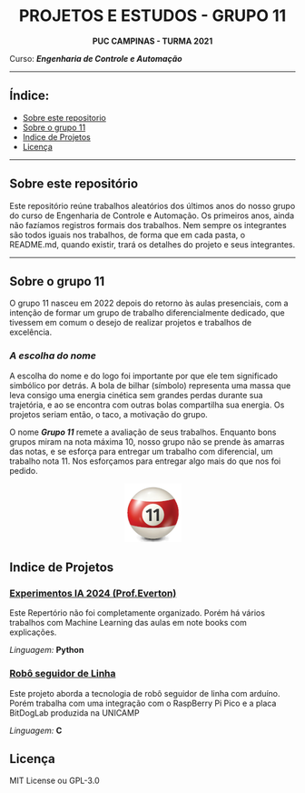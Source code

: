 <div align="center">

# PROJETOS E ESTUDOS - GRUPO 11  

**PUC CAMPINAS - TURMA 2021**

</div>

Curso: ***Engenharia de Controle e Automação***

---

## Índice:

- [Sobre este repositorio](#sobre-este-repositório)
- [Sobre o grupo 11](#sobre-o-grupo-11)
- [Indice de Projetos](#indice-de-projetos)
- [Licença](#licença)

---

## Sobre este repositório

Este repositório reúne trabalhos aleatórios dos últimos anos do nosso grupo do curso de Engenharia de Controle e Automação. Os primeiros anos, ainda não fazíamos registros formais dos trabalhos. Nem sempre os integrantes são todos iguais nos trabalhos, de forma que em cada pasta, o README.md, quando existir, trará os detalhes do projeto e seus integrantes.

---

## Sobre o grupo 11

O grupo 11 nasceu em 2022 depois do retorno às aulas presenciais, com a intenção de formar um grupo de trabalho diferencialmente dedicado, que tivessem em comum o desejo de realizar projetos e trabalhos de excelência. 

### ***A escolha do nome***
A escolha do nome e do logo foi importante por que ele tem significado simbólico por detrás. A bola de bilhar (símbolo) representa uma massa que leva consigo uma energia cinética sem grandes perdas durante sua trajetória, e ao se encontra com outras bolas compartilha sua energia. Os projetos seriam então, o taco, a motivação do grupo. 

O nome ***Grupo 11*** remete a avaliação de seus trabalhos. Enquanto bons grupos miram na nota máxima 10, nosso grupo não se prende às amarras das notas, e se esforça para entregar um trabalho com diferencial, um trabalho nota 11. Nos esforçamos para entregar algo mais do que nos foi pedido.

<div align="center">

![Imagem do Logo do Grupo 11](pics/bola11_modelo_small.png)

</div>

## Indice de Projetos

### [Experimentos IA 2024 (Prof.Everton)](2024_AI_Everton)

Este Repertório não foi completamente organizado. Porém há vários trabalhos com Machine Learning das aulas em note books com explicações.

*Linguagem:* **Python**

### [Robô seguidor de Linha](Seguidor_de_linha)

Este projeto aborda a tecnologia de robô seguidor de linha com arduíno. Porém trabalha com uma integração com o RaspBerry Pi Pico e a placa BitDogLab produzida na UNICAMP

*Linguagem:* **C**

## Licença

MIT License ou GPL-3.0